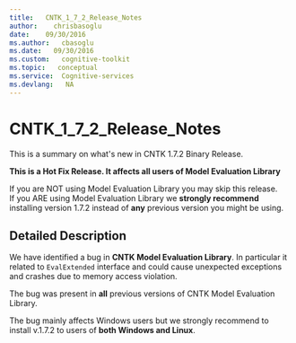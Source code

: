 ```yaml
---
title:   CNTK_1_7_2_Release_Notes
author:    chrisbasoglu
date:    09/30/2016
ms.author:   cbasoglu
ms.date:   09/30/2016
ms.custom:   cognitive-toolkit
ms.topic:   conceptual
ms.service:  Cognitive-services
ms.devlang:   NA
---
```


# CNTK_1_7_2_Release_Notes

This is a summary on what's new in CNTK 1.7.2 Binary Release. 

**This is a Hot Fix Release. It affects all users of Model Evaluation Library**

If you are NOT using Model Evaluation Library you may skip this release.  
If you ARE using Model Evaluation Library we **strongly recommend** installing version 1.7.2 instead of **any** previous version you might be using.

## Detailed Description

We have identified a bug in **CNTK Model Evaluation Library**. In particular it related   to ```EvalExtended``` interface and could cause unexpected exceptions and crashes due to memory access violation.

The bug was present in **all** previous versions of CNTK Model Evaluation Library.

The bug mainly affects Windows users but we strongly recommend to install v.1.7.2 to users of **both Windows and Linux**.